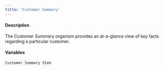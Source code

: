 ```yaml
---
title: 'Customer Summary'
---
```

#### Description
The Customer Summary organism provides an at-a-glance view of key facts regarding a particular customer.

#### Variables
~~~
Customer Summary Item
~~~
